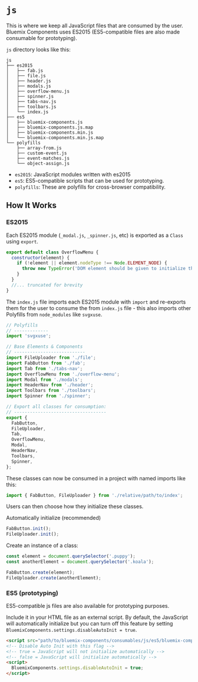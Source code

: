 # `js`

This is where we keep all JavaScript files that are consumed by the user.
Bluemix Components uses ES2015 (ES5-compatible files are also made consumable for prototyping).

`js` directory looks like this:
```
js
├── es2015
│   ├── fab.js
│   ├── file.js
│   ├── header.js
│   ├── modals.js
│   ├── overflow-menu.js
│   ├── spinner.js
│   ├── tabs-nav.js
│   ├── toolbars.js
│   └── index.js
├── es5
│   ├── bluemix-components.js
│   ├── bluemix-components.js.map
│   ├── bluemix-components.min.js
│   └── bluemix-components.min.js.map
└── polyfills
    ├── array-from.js
    ├── custom-event.js
    ├── event-matches.js
    └── object-assign.js
```
* `es2015`: JavaScript modules written with es2015
* `es5`: ES5-compatible scripts that can be used for prototyping.
* `polyfills`: These are polyfills for cross-browser compatibility.

## How It Works

### ES2015

Each ES2015 module (`_modal.js`, `_spinner.js`, etc) is exported as a `Class` using `export`.

```js
export default class OverflowMenu {
  constructor(element) {
    if (!element || element.nodeType !== Node.ELEMENT_NODE) {
      throw new TypeError('DOM element should be given to initialize this widget.');
    }
  }
  //... truncated for brevity
}
```

The `index.js` file imports each ES2015 module with `import` and re-exports them for the user to consume the from `index.js` file - this also imports other Polyfills from `node_modules` like `svgxuse`.

```js
// Polyfills
// -------------
import 'svgxuse';

// Base Elements & Components
// ---------------------------
import FileUploader from './file';
import FabButton from './fab';
import Tab from './tabs-nav';
import OverflowMenu from './overflow-menu';
import Modal from './modals';
import HeaderNav from './header';
import Toolbars from './toolbars';
import Spinner from './spinner';

// Export all classes for consumption:
// -----------------------------------
export {
  FabButton,
  FileUploader,
  Tab,
  OverflowMenu,
  Modal,
  HeaderNav,
  Toolbars,
  Spinner,
};
```

These classes can now be consumed in a project with named imports like this:

```js
import { FabButton, FileUploader } from './relative/path/to/index';
```

Users can then choose how they initialize these classes.

Automatically initialize (recommended)
```js
FabButton.init();
FileUploader.init();
```

Create an instance of a class:
```js
const element = document.querySelector('.puppy');
const anotherElement = document.querySelector('.koala');

FabButton.create(element);
FileUploader.create(anotherElement);

```

### ES5 (prototyping)

ES5-compatible js files are also available for prototyping purposes.

Include it in your HTML file as an external script.
By default, the JavaScript will automatically initialize but you can turn off this feature by setting  `BluemixComponents.settings.disableAutoInit = true`.

```html
<script src="path/to/bluemix-components/consumables/js/es5/bluemix-components.min.js"></script>
<!-- Disable Auto Init with this flag -->
<!-- true = JavaScript will not initialize automatically -->
<!-- false = JavaScript will initialize automatically -->
<script>
  BluemixComponents.settings.disableAutoInit = true;
</script>
```
